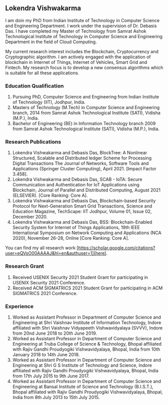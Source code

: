 ## Lokendra Vishwakarma

I am doin my PhD from Indian Institute of Technology in Computer Science and Engineering Department. I work under the supervision of Dr. Debasis Das. I have completed my Master of Technology from Samrat Ashok Technological Institute of Technology in Computer Science and Engineering Department in the field of Cloud Computing.

My current research interest includes the Blockchain, Cryptocurrency and Cryptographic algorithm. I am actively engaged with the application of blockchain in Internet of Things, Internet of Vehicles, Smart Grid and Fintech. My research focus is to develop a new consensus algorithms which is suitable for all these applications.

### Education Qualification
1. Pursuing PhD, Computer Science and Engineering from Indian Institute of Technology (IIT), Jodhpur, India.
2. Masters of Technology (M.Tech) in Computer Science and Engineering branch, 2014 from Samrat Ashok Technological Institute (SATI), Vidisha (M.P.), India.
3. Bachelor of Engineering (BE) in Information Technology branch 2009 from Samrat Ashok Technological Institute (SATI), Vidisha (M.P.), India.

### Research Publications

1. Lokendra Vishwakarma and Debasis Das, BlockTree: A Nonlinear Structured, Scalable and Distributed ledger Scheme for Processing Digital Transactions The Journal of Networks, Software Tools and Applications (Springer Cluster Computing), April 2021. [Impact Factor 3.458].
2. Lokendra Vishwakarma and Debasis Das, SCAB - IoTA: Secure Communication and Authentication for IoT Applications using Blockchain, Journal of Parallel and Distributed Computing, August 2021 (ELSEVIER). [Core Ranking: Core A].
3. Lokendra Vishwakarma and Debasis Das, Blockchain-based Security Protocol for Next-Generation Smart Grid Transactions, Science and Education Magazine, TechScape: IIT Jodhpur, Volume 01, Issue 02, December 2020.
4. Lokendra Vishwakarma and Debasis Das, BSS: Blockchain-Enabled Security System for Internet of Things Applications, 19th IEEE International Symposium on Network Computing and Applications (NCA 2020),  November 26-28, Online [Core Ranking: Core A].

You can find my all research work [https://scholar.google.com/citations?user=eQVsO00AAAAJ&hl=en&authuser=1](here).

### Research Grant

1. Received USENIX Security 2021 Student Grant for participating in USENIX Security 2021 Conference.
2. Received ACM SIGMATRICS 2021 Student Grant for participating in ACM SIGMATRICS 2021 Conference.

### Experience
1. Worked as Assistant Professor in Department of Computer Science and Engineering at Shri Vaishnav Institute of Information Technology, Indore affiliated with Shri Vaishnav Vidyapeeth Vishwavidyalaya (SVVV), Indore from 20nd June 2018 to 20th June 2019.
2. Worked as Assistant Professor in Department of Computer Science and Engineering at Truba College of Science & Technology, Bhopal affiliated with Rajiv Gandhi Proudyogiki Vishwavidyalaya, Bhopal, India from 10th January 2018 to 14th June 2018.
3. Worked as Assistant Professor in Department of Computer Science and Engineering at Shri G S Institute of Technology and Science, Indore affiliated with Rajiv Gandhi Proudyogiki Vishwavidyalaya, Bhopal, India from 17th July 2015 to 9th June 2017.
4. Worked as Assistant Professor in Department of Computer Science and Engineering at Bansal Institute of Science and Technology (B.I.S.T.), Bhopal affiliated with Rajiv Gandhi Proudyogiki Vishwavidyalaya, Bhopal, India from 8th July 2013 to 15th  July 2015.

